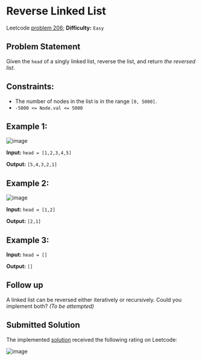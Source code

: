# Reverse Linked List

Leetcode [problem 206](https://leetcode.com/problems/reverse-linked-list/); **Difficulty:** `Easy`

## Problem Statement

Given the `head` of a singly linked list, reverse the list, and return _the reversed list_.

## Constraints:

- The number of nodes in the list is in the range `[0, 5000]`.
- `-5000 <= Node.val <= 5000`

## Example 1:

![image](https://user-images.githubusercontent.com/33619581/127724473-b5f9d461-dfaa-42a8-ab62-8fe6ca70b5e9.png)

**Input:** `head = [1,2,3,4,5]`

**Output:** `[5,4,3,2,1]`

## Example 2:

![image](https://user-images.githubusercontent.com/33619581/127724486-4709dc28-453a-4bdb-ba4d-c158b9f791d3.png)

**Input:** `head = [1,2]`

**Output:** `[2,1]`

## Example 3:

**Input:** `head = []`

**Output:** `[]`

## Follow up

A linked list can be reversed either iteratively or recursively. Could you implement both?
_(To be attempted)_

## Submitted Solution

The implemented [solution](solution.cpp) received the following rating on Leetcode:

![image](https://user-images.githubusercontent.com/33619581/127724414-87665ca6-68db-41a3-b73d-7a72030fc6c3.png)
